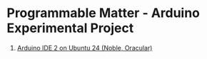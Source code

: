 # Programmable Matter - Arduino Experimental Project

1. [Arduino IDE 2 on Ubuntu 24 (Noble, Oracular)](./arduino-ide-ubuntu-setup.md)
